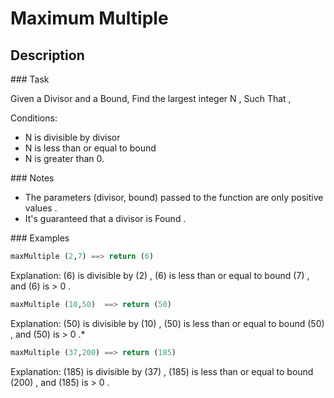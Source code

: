 # Maximum Multiple

## Description

### Task

Given a Divisor and a Bound, Find the largest integer N , Such That ,

Conditions:

* N is divisible by divisor
* N is less than or equal to bound
* N is greater than 0.

### Notes

* The parameters (divisor, bound) passed to the function are only positive values .
* It's guaranteed that a divisor is Found .

### Examples

```python
maxMultiple (2,7) ==> return (6)
```

Explanation:
(6) is divisible by (2) , (6) is less than or equal to bound (7) , and (6) is > 0 .

```python
maxMultiple (10,50)  ==> return (50)
```

Explanation:
(50) is divisible by (10) , (50) is less than or equal to bound (50) , and (50) is > 0 .*

```python
maxMultiple (37,200) ==> return (185)
```

Explanation:
(185) is divisible by (37) , (185) is less than or equal to bound (200) , and (185) is > 0 .
